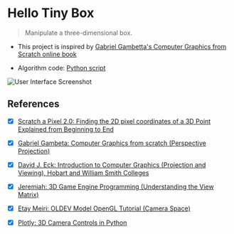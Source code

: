 # Hello Tiny Box

> Manipulate a three-dimensional box.

- This project is inspired by [Gabriel Gambetta's Computer Graphics from Scratch online book](https://www.gabrielgambetta.com/computer-graphics-from-scratch/scene-setup.html)

- Algorithm code: [Python script](./prototype-script.py)

![User Interface Screenshot](https://user-images.githubusercontent.com/1670421/90424712-258d9f80-e0f1-11ea-972d-01f738102517.png)

## References

- [x] [Scratch a Pixel 2.0: Finding the 2D pixel coordinates of a 3D Point Explained from Beginning to End](https://www.scratchapixel.com/lessons/3d-basic-rendering/computing-pixel-coordinates-of-3d-point/mathematics-computing-2d-coordinates-of-3d-points)

- [x] [Gabriel Gambeta: Computer Graphics from scratch (Perspective Projection)](https://www.gabrielgambetta.com/computer-graphics-from-scratch/perspective-projection.html)

- [x] [David J. Eck: Introduction to Computer Graphics (Projection and Viewing), Hobart and William Smith Colleges](http://math.hws.edu/graphicsbook/c3/s3.html)

- [x] [Jeremiah: 3D Game Engine Programming (Understanding the View Matrix)](https://www.3dgep.com/understanding-the-view-matrix/)

- [x] [Etay Meiri: OLDEV Model OpenGL Tutorial (Camera Space)](http://ogldev.org/www/tutorial13/tutorial13.html)

- [x] [Plotly: 3D Camera Controls in Python](https://plotly.com/python/3d-camera-controls/)
